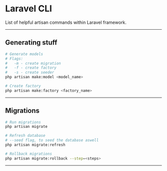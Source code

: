 # Laravel CLI

List of helpful artisan commands within Laravel framework.

---

## Generating stuff

```bash
# Generate models
# Flags:
#   -m - create migration
#   -f - create factory
#   -s - create seeder
php artisan make:model <model_name>

# Create factory
php artisan make:factory <factory_name>
```
---

## Migrations

```bash
# Run migrations
php artisan migrate

# Refresh database
# --seed flag, to seed the database aswell
php artisan migrate:refresh

# Rollback migrations
php artisan migrate:rollback --step=<steps>
```
---